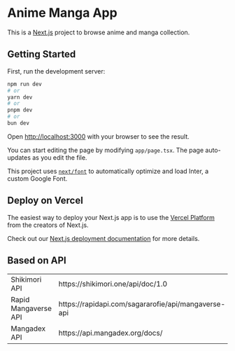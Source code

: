 # Anime Manga App
This is a [Next.js](https://nextjs.org/) project to browse anime and manga collection.

## Getting Started

First, run the development server:

```bash
npm run dev
# or
yarn dev
# or
pnpm dev
# or
bun dev
```

Open [http://localhost:3000](http://localhost:3000) with your browser to see the result.

You can start editing the page by modifying `app/page.tsx`. The page auto-updates as you edit the file.

This project uses [`next/font`](https://nextjs.org/docs/basic-features/font-optimization) to automatically optimize and load Inter, a custom Google Font.

## Deploy on Vercel

The easiest way to deploy your Next.js app is to use the [Vercel Platform](https://vercel.com/new?utm_medium=default-template&filter=next.js&utm_source=create-next-app&utm_campaign=create-next-app-readme) from the creators of Next.js.

Check out our [Next.js deployment documentation](https://nextjs.org/docs/deployment) for more details.

## Based on API

<table>
  <tr>
    <td>Shikimori API</td>
    <td><a>https://shikimori.one/api/doc/1.0</a></td>
  </tr>
  <tr>
    <td>Rapid Mangaverse API</td>
    <td><a>https://rapidapi.com/sagararofie/api/mangaverse-api<a/></td>
  </tr>
  <tr>
    <td>Mangadex API</td>
    <td><a>https://api.mangadex.org/docs/<a/></td>
  </tr>
</table>
